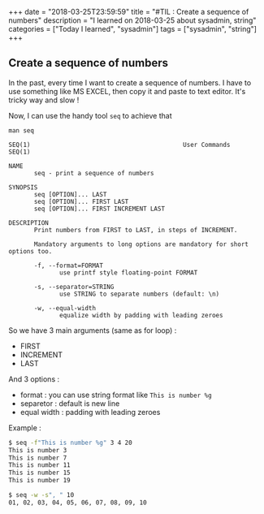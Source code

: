 +++
date = "2018-03-25T23:59:59"
title = "#TIL : Create a sequence of numbers"
description = "I learned on 2018-03-25 about sysadmin, string"
categories = ["Today I learned", "sysadmin"]
tags = ["sysadmin", "string"]
+++



## Create a sequence of numbers

In the past, every time I want to create a sequence of numbers. I have to use something like MS EXCEL, then copy it and paste to text editor. It's tricky way and slow !

Now, I can use the handy tool `seq` to achieve that

`man seq`

```
SEQ(1)                                          User Commands                                         SEQ(1)            

NAME                          
       seq - print a sequence of numbers                    

SYNOPSIS                      
       seq [OPTION]... LAST   
       seq [OPTION]... FIRST LAST                           
       seq [OPTION]... FIRST INCREMENT LAST                 

DESCRIPTION                   
       Print numbers from FIRST to LAST, in steps of INCREMENT.                                                         

       Mandatory arguments to long options are mandatory for short options too.                                         

       -f, --format=FORMAT    
              use printf style floating-point FORMAT        

       -s, --separator=STRING 
              use STRING to separate numbers (default: \n)  

       -w, --equal-width      
              equalize width by padding with leading zeroes
```

So we have 3 main arguments (same as for loop) :

- FIRST
- INCREMENT
- LAST

And 3 options :

- format : you can use string format like `This is number %g`
- separetor : default is new line
- equal width : padding with leading zeroes

Example :

```bash
$ seq -f"This is number %g" 3 4 20
This is number 3              
This is number 7              
This is number 11             
This is number 15             
This is number 19
```

```bash
$ seq -w -s", " 10
01, 02, 03, 04, 05, 06, 07, 08, 09, 10
```
